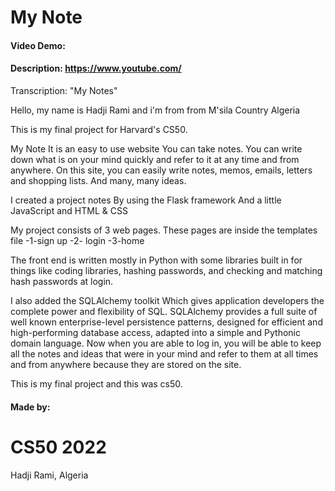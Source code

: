 # My Note
#### Video Demo:  <URL HERE>
#### Description: https://www.youtube.com/
Transcription: "My Notes"

Hello, my name is Hadji Rami and i'm from
from M'sila
 Country
 Algeria

This is my final project for Harvard's CS50.

My Note It is an easy to use website You can take notes. You can write down what is on your mind quickly and refer to it at any time and from anywhere. On this site, you can easily write notes, memos, emails, letters and shopping lists. And many, many ideas.

I created a project notes
By using the Flask framework
And a little JavaScript and HTML & CSS

My project consists of 3 web pages. These pages are inside the templates file
-1-sign up
-2- login
-3-home

The front end is written mostly in Python with some libraries built in for things like coding libraries, hashing passwords, and checking and matching hash passwords at login.

I also added the SQLAlchemy toolkit
Which gives application developers the complete power and flexibility of SQL.
SQLAlchemy provides a full suite of well known enterprise-level persistence patterns, designed for efficient and high-performing database access, adapted into a simple and Pythonic domain language.
Now when you are able to log in, you will be able to keep all the notes and ideas that were in your mind and refer to them at all times and from anywhere because they are stored on the site.

This is my final project and this was cs50.

  #### Made by:
  # CS50 2022
  Hadji Rami, Algeria
  
